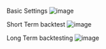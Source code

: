 Basic Settings
![image](https://github.com/user-attachments/assets/17691678-bde9-41b6-afed-d492f0e95106)


Short Term backtest
![image](https://github.com/user-attachments/assets/a0cd55b5-54f1-4907-8c15-c01a41dd5367)

Long Term backtesting
![image](https://github.com/user-attachments/assets/55fadcc1-8c05-42dd-929f-2281d6f53052)

